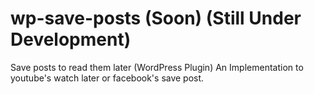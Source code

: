 # wp-save-posts (Soon) (Still Under Development)
Save posts to read them later (WordPress Plugin)
An Implementation to youtube's watch later or facebook's save post.
